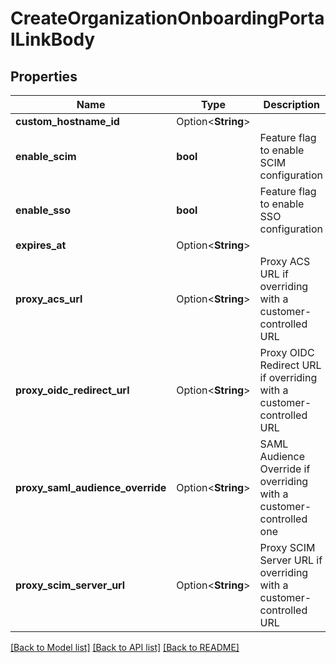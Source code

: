 # CreateOrganizationOnboardingPortalLinkBody

## Properties

Name | Type | Description | Notes
------------ | ------------- | ------------- | -------------
**custom_hostname_id** | Option<**String**> |  | [optional]
**enable_scim** | **bool** | Feature flag to enable SCIM configuration | 
**enable_sso** | **bool** | Feature flag to enable SSO configuration | 
**expires_at** | Option<**String**> |  | [optional]
**proxy_acs_url** | Option<**String**> | Proxy ACS URL if overriding with a customer-controlled URL | [optional]
**proxy_oidc_redirect_url** | Option<**String**> | Proxy OIDC Redirect URL if overriding with a customer-controlled URL | [optional]
**proxy_saml_audience_override** | Option<**String**> | SAML Audience Override if overriding with a customer-controlled one | [optional]
**proxy_scim_server_url** | Option<**String**> | Proxy SCIM Server URL if overriding with a customer-controlled URL | [optional]

[[Back to Model list]](../README.md#documentation-for-models) [[Back to API list]](../README.md#documentation-for-api-endpoints) [[Back to README]](../README.md)


